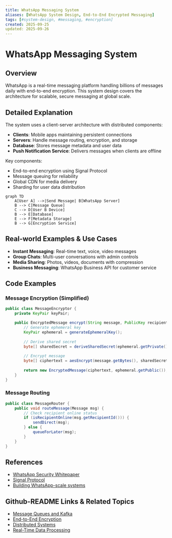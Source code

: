 ```yaml
---
title: WhatsApp Messaging System
aliases: [WhatsApp System Design, End-to-End Encrypted Messaging]
tags: [#system-design, #messaging, #encryption]
created: 2025-09-25
updated: 2025-09-26
---
```


# WhatsApp Messaging System

## Overview
WhatsApp is a real-time messaging platform handling billions of messages daily with end-to-end encryption. This system design covers the architecture for scalable, secure messaging at global scale.

## Detailed Explanation
The system uses a client-server architecture with distributed components:

- **Clients**: Mobile apps maintaining persistent connections
- **Servers**: Handle message routing, encryption, and storage
- **Database**: Stores message metadata and user data
- **Push Notification Service**: Delivers messages when clients are offline

Key components:
- End-to-end encryption using Signal Protocol
- Message queuing for reliability
- Global CDN for media delivery
- Sharding for user data distribution

```mermaid
graph TD
    A[User A] -->|Send Message| B[WhatsApp Server]
    B --> C[Message Queue]
    C --> D[User B Device]
    B --> E[Database]
    E --> F[Metadata Storage]
    B --> G[Encryption Service]
```

## Real-world Examples & Use Cases
- **Instant Messaging**: Real-time text, voice, video messages
- **Group Chats**: Multi-user conversations with admin controls
- **Media Sharing**: Photos, videos, documents with compression
- **Business Messaging**: WhatsApp Business API for customer service

## Code Examples
### Message Encryption (Simplified)
```java
public class MessageEncryptor {
    private KeyPair keyPair;

    public EncryptedMessage encrypt(String message, PublicKey recipientKey) {
        // Generate ephemeral key
        KeyPair ephemeral = generateEphemeralKey();
        
        // Derive shared secret
        byte[] sharedSecret = deriveSharedSecret(ephemeral.getPrivate(), recipientKey);
        
        // Encrypt message
        byte[] ciphertext = aesEncrypt(message.getBytes(), sharedSecret);
        
        return new EncryptedMessage(ciphertext, ephemeral.getPublic());
    }
}
```

### Message Routing
```java
public class MessageRouter {
    public void routeMessage(Message msg) {
        // Check recipient online status
        if (isRecipientOnline(msg.getRecipientId())) {
            sendDirect(msg);
        } else {
            queueForLater(msg);
        }
    }
}
```

## References
- [WhatsApp Security Whitepaper](https://www.whatsapp.com/security/)
- [Signal Protocol](https://signal.org/docs/)
- [Building WhatsApp-scale systems](https://engineering.fb.com/2020/05/13/web/whatsapp/)

## Github-README Links & Related Topics
- [Message Queues and Kafka](../system-design/message-queues-and-kafka/README.md)
- [End-to-End Encryption](../system-design/security-authz-authn-tokens/README.md)
- [Distributed Systems](../system-design/consistency-and-availability/README.md)
- [Real-Time Data Processing](../system-design/real-time-data-processing/README.md)